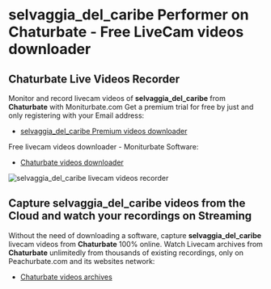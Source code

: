 # selvaggia_del_caribe Performer on Chaturbate - Free LiveCam videos downloader

## Chaturbate Live Videos Recorder

Monitor and record livecam videos of **selvaggia_del_caribe** from **Chaturbate** with Moniturbate.com
Get a premium trial for free by just and only registering with your Email address:
* [selvaggia_del_caribe Premium videos downloader](https://moniturbate.com/request-demo-licence-key.html)

Free livecam videos downloader - Moniturbate Software:
* [Chaturbate videos downloader](https://moniturbate.com/moniturbate-download-software.html)

![selvaggia_del_caribe livecam videos recorder](https://peachurnet.com/templates/moniturbate-software.png)


## Capture selvaggia_del_caribe videos from the Cloud and watch your recordings on Streaming

Without the need of downloading a software, capture **selvaggia_del_caribe** livecam videos from **Chaturbate** 100% online.
Watch Livecam archives from **Chaturbate** unlimitedly from thousands of existing recordings, only on Peachurbate.com and its websites network:
* [Chaturbate videos archives](https://peachurnet.com/)